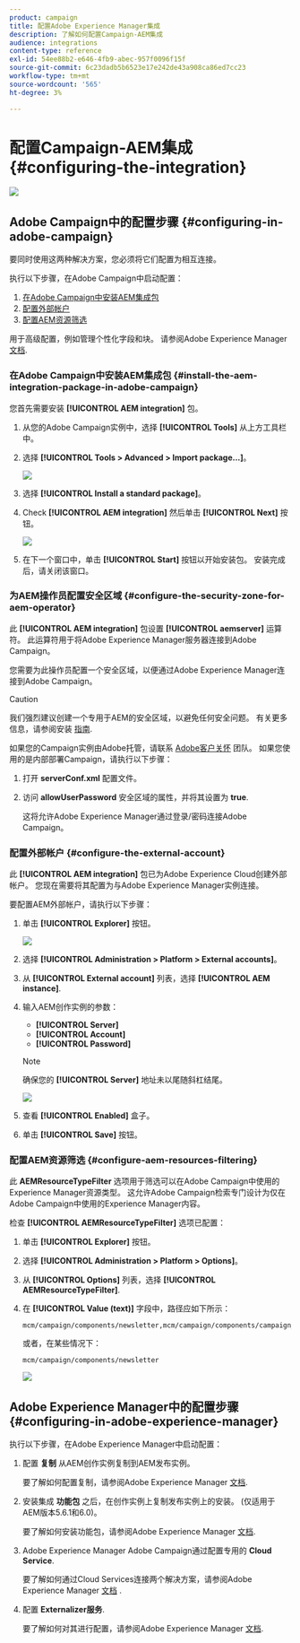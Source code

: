 ```yaml
---
product: campaign
title: 配置Adobe Experience Manager集成
description: 了解如何配置Campaign-AEM集成
audience: integrations
content-type: reference
exl-id: 54ee88b2-e646-4fb9-abec-957f0096f15f
source-git-commit: 6c23dadb5b6523e17e242de43a908ca86ed7cc23
workflow-type: tm+mt
source-wordcount: '565'
ht-degree: 3%

---
```


# 配置Campaign-AEM集成{#configuring-the-integration}

![](../../assets/common.svg)

## Adobe Campaign中的配置步骤 {#configuring-in-adobe-campaign}

要同时使用这两种解决方案，您必须将它们配置为相互连接。

执行以下步骤，在Adobe Campaign中启动配置：

1. [在Adobe Campaign中安装AEM集成包](#install-the-aem-integration-package-in-adobe-campaign)
1. [配置外部帐户](#configure-the-external-account)
1. [配置AEM资源筛选](#configure-aem-resources-filtering)

用于高级配置，例如管理个性化字段和块。 请参阅Adobe Experience Manager [文档](https://helpx.adobe.com/experience-manager/6-5/sites/administering/using/campaignonpremise.html).

### 在Adobe Campaign中安装AEM集成包 {#install-the-aem-integration-package-in-adobe-campaign}

您首先需要安装 **[!UICONTROL AEM integration]** 包。

1. 从您的Adobe Campaign实例中，选择 **[!UICONTROL Tools]** 从上方工具栏中。
1. 选择 **[!UICONTROL Tools > Advanced > Import package...]**。

   ![](assets/aem_config_1.png)

1. 选择 **[!UICONTROL Install a standard package]**。
1. Check **[!UICONTROL AEM integration]** 然后单击 **[!UICONTROL Next]** 按钮。

   ![](assets/aem_config_2.png)

1. 在下一个窗口中，单击 **[!UICONTROL Start]** 按钮以开始安装包。 安装完成后，请关闭该窗口。

### 为AEM操作员配置安全区域 {#configure-the-security-zone-for-aem-operator}

此 **[!UICONTROL AEM integration]** 包设置 **[!UICONTROL aemserver]** 运算符。 此运算符用于将Adobe Experience Manager服务器连接到Adobe Campaign。

您需要为此操作员配置一个安全区域，以便通过Adobe Experience Manager连接到Adobe Campaign。

>[!CAUTION]
>
>我们强烈建议创建一个专用于AEM的安全区域，以避免任何安全问题。 有关更多信息，请参阅安装 [指南](../../installation/using/security-zones.md).

如果您的Campaign实例由Adobe托管，请联系 [Adobe客户关怀](https://helpx.adobe.com/cn/enterprise/admin-guide.html/enterprise/using/support-for-experience-cloud.ug.html) 团队。 如果您使用的是内部部署Campaign，请执行以下步骤：

1. 打开 **serverConf.xml** 配置文件。
1. 访问 **allowUserPassword** 安全区域的属性，并将其设置为 **true**.

   这将允许Adobe Experience Manager通过登录/密码连接Adobe Campaign。

### 配置外部帐户 {#configure-the-external-account}

此 **[!UICONTROL AEM integration]** 包已为Adobe Experience Cloud创建外部帐户。 您现在需要将其配置为与Adobe Experience Manager实例连接。

要配置AEM外部帐户，请执行以下步骤：

1. 单击 **[!UICONTROL Explorer]** 按钮。

   ![](assets/aem_config_3.png)

1. 选择 **[!UICONTROL Administration > Platform > External accounts]**。
1. 从 **[!UICONTROL External account]** 列表，选择 **[!UICONTROL AEM instance]**.
1. 输入AEM创作实例的参数：

   * **[!UICONTROL Server]**
   * **[!UICONTROL Account]**
   * **[!UICONTROL Password]**

   >[!NOTE]
   >
   >确保您的 **[!UICONTROL Server]** 地址未以尾随斜杠结尾。

   ![](assets/aem_config_4.png)

1. 查看 **[!UICONTROL Enabled]** 盒子。
1. 单击 **[!UICONTROL Save]** 按钮。

### 配置AEM资源筛选 {#configure-aem-resources-filtering}

此 **AEMResourceTypeFilter** 选项用于筛选可以在Adobe Campaign中使用的Experience Manager资源类型。 这允许Adobe Campaign检索专门设计为仅在Adobe Campaign中使用的Experience Manager内容。

检查 **[!UICONTROL AEMResourceTypeFilter]** 选项已配置：

1. 单击 **[!UICONTROL Explorer]** 按钮。
1. 选择 **[!UICONTROL Administration > Platform > Options]**。
1. 从 **[!UICONTROL Options]** 列表，选择 **[!UICONTROL AEMResourceTypeFilter]**.
1. 在 **[!UICONTROL Value (text)]** 字段中，路径应如下所示：

   ```
   mcm/campaign/components/newsletter,mcm/campaign/components/campaign_newsletterpage,mcm/neolane/components/newsletter
   ```

   或者，在某些情况下：

   ```
   mcm/campaign/components/newsletter
   ```

   ![](assets/aem_config_5.png)

## Adobe Experience Manager中的配置步骤 {#configuring-in-adobe-experience-manager}

执行以下步骤，在Adobe Experience Manager中启动配置：

1. 配置 **复制** 从AEM创作实例复制到AEM发布实例。

   要了解如何配置复制，请参阅Adobe Experience Manager [文档](https://helpx.adobe.com/experience-manager/6-5/sites/deploying/using/replication.html).

1. 安装集成 **功能包** 之后，在创作实例上复制发布实例上的安装。 (仅适用于AEM版本5.6.1和6.0)。

   要了解如何安装功能包，请参阅Adobe Experience Manager [文档](https://helpx.adobe.com/experience-manager/aem-previous-versions.html).

1. Adobe Experience Manager Adobe Campaign通过配置专用的 **Cloud Service**.

   要了解如何通过Cloud Services连接两个解决方案，请参阅Adobe Experience Manager [文档](https://helpx.adobe.com/experience-manager/6-5/sites/administering/using/campaignonpremise.html#ConfiguringAdobeExperienceManager) .

1. 配置 **Externalizer服务**.

   要了解如何对其进行配置，请参阅Adobe Experience Manager [文档](https://helpx.adobe.com/experience-manager/6-5/sites/developing/using/externalizer.html).
